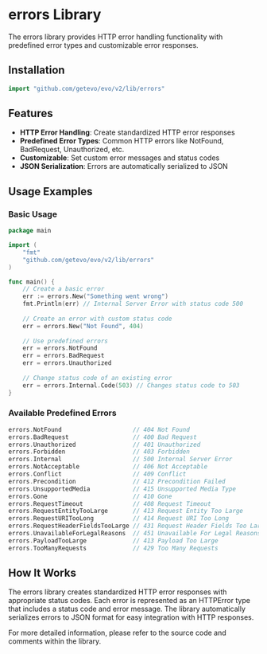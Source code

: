 # errors Library

The errors library provides HTTP error handling functionality with predefined error types and customizable error responses.

## Installation

```go
import "github.com/getevo/evo/v2/lib/errors"
```

## Features

- **HTTP Error Handling**: Create standardized HTTP error responses
- **Predefined Error Types**: Common HTTP errors like NotFound, BadRequest, Unauthorized, etc.
- **Customizable**: Set custom error messages and status codes
- **JSON Serialization**: Errors are automatically serialized to JSON

## Usage Examples

### Basic Usage

```go
package main

import (
    "fmt"
    "github.com/getevo/evo/v2/lib/errors"
)

func main() {
    // Create a basic error
    err := errors.New("Something went wrong")
    fmt.Println(err) // Internal Server Error with status code 500
    
    // Create an error with custom status code
    err = errors.New("Not Found", 404)
    
    // Use predefined errors
    err = errors.NotFound
    err = errors.BadRequest
    err = errors.Unauthorized
    
    // Change status code of an existing error
    err = errors.Internal.Code(503) // Changes status code to 503
}
```

### Available Predefined Errors

```go
errors.NotFound                    // 404 Not Found
errors.BadRequest                  // 400 Bad Request
errors.Unauthorized                // 401 Unauthorized
errors.Forbidden                   // 403 Forbidden
errors.Internal                    // 500 Internal Server Error
errors.NotAcceptable               // 406 Not Acceptable
errors.Conflict                    // 409 Conflict
errors.Precondition                // 412 Precondition Failed
errors.UnsupportedMedia            // 415 Unsupported Media Type
errors.Gone                        // 410 Gone
errors.RequestTimeout              // 408 Request Timeout
errors.RequestEntityTooLarge       // 413 Request Entity Too Large
errors.RequestURITooLong           // 414 Request URI Too Long
errors.RequestHeaderFieldsTooLarge // 431 Request Header Fields Too Large
errors.UnavailableForLegalReasons  // 451 Unavailable For Legal Reasons
errors.PayloadTooLarge             // 413 Payload Too Large
errors.TooManyRequests             // 429 Too Many Requests
```

## How It Works

The errors library creates standardized HTTP error responses with appropriate status codes. Each error is represented as an HTTPError type that includes a status code and error message. The library automatically serializes errors to JSON format for easy integration with HTTP responses.

For more detailed information, please refer to the source code and comments within the library.